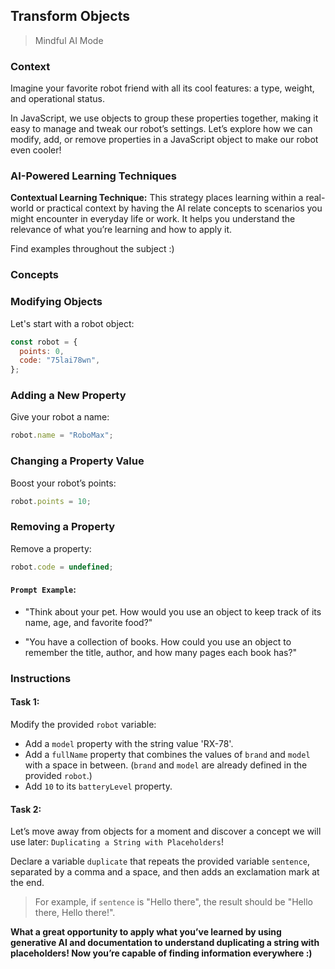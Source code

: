 ## Transform Objects

> Mindful AI Mode

### Context

Imagine your favorite robot friend with all its cool features: a type, weight, and operational status.

In JavaScript, we use objects to group these properties together, making it easy to manage and tweak our robot’s settings. Let’s explore how we can modify, add, or remove properties in a JavaScript object to make our robot even cooler!

### AI-Powered Learning Techniques

**Contextual Learning Technique:**
This strategy places learning within a real-world or practical context by having the AI relate concepts to scenarios you might encounter in everyday life or work. It helps you understand the relevance of what you’re learning and how to apply it.

Find examples throughout the subject :)

### Concepts

### Modifying Objects

Let's start with a robot object:

```js
const robot = {
  points: 0,
  code: "75lai78wn",
};
```

### Adding a New Property

Give your robot a name:

```js
robot.name = "RoboMax";
```

### Changing a Property Value

Boost your robot’s points:

```js
robot.points = 10;
```

### Removing a Property

Remove a property:

```js
robot.code = undefined;
```

#### **`Prompt Example`**:

- "Think about your pet. How would you use an object to keep track of its name, age, and favorite food?"

- "You have a collection of books. How could you use an object to remember the title, author, and how many pages each book has?"

### Instructions

#### Task 1:

Modify the provided `robot` variable:

- Add a `model` property with the string value 'RX-78'.
- Add a `fullName` property that combines the values of `brand` and `model` with a space in between. (`brand` and `model` are already defined in the provided `robot`.)
- Add `10` to its `batteryLevel` property.

#### Task 2:

Let’s move away from objects for a moment and discover a concept we will use later: `Duplicating a String with Placeholders`!

Declare a variable `duplicate` that repeats the provided variable `sentence`, separated by a comma and a space, and then adds an exclamation mark at the end.

> For example, if `sentence` is "Hello there", the result should be "Hello there, Hello there!".

**What a great opportunity to apply what you’ve learned by using generative AI and documentation to understand duplicating a string with placeholders! Now you’re capable of finding information everywhere :)**
